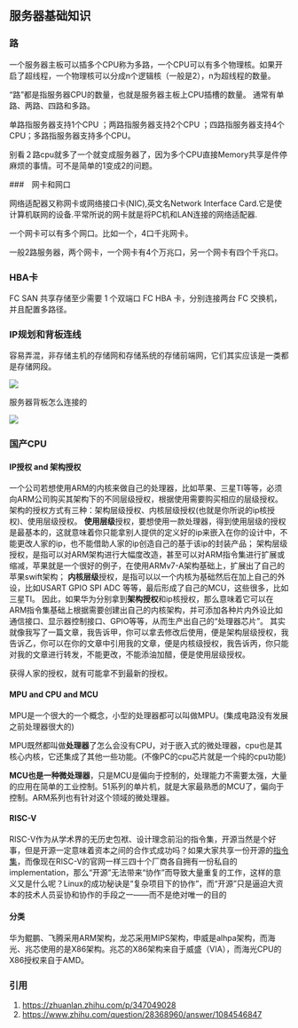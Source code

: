 ## 服务器基础知识

### 路

一个服务器主板可以插多个CPU称为多路，一个CPU可以有多个物理核。如果开启了超线程，一个物理核可以分成n个逻辑核（一般是2），n为超线程的数量。

“路”都是指服务器CPU的数量，也就是服务器主板上CPU插槽的数量。 通常有单路、两路、四路和多路。

单路指服务器支持1个CPU ；两路指服务器支持2个CPU ；四路指服务器支持4个CPU；多路指服务器支持多个CPU。

别看２路cpu就多了一个就变成服务器了，因为多个CPU直接Memory共享是件停麻烦的事情。可不是简单的1变成2的问题。

###　网卡和网口

网络适配器又称网卡或网络接口卡(NIC),英文名Network Interface Card.它是使计算机联网的设备.平常所说的网卡就是将PC机和LAN连接的网络适配器.

一个网卡可以有多个网口。比如一个，4口千兆网卡。

一般2路服务器，两个网卡，一个网卡有4个万兆口，另一个网卡有四个千兆口。

### HBA卡

FC SAN 共享存储至少需要 1 个双端口 FC HBA 卡，分别连接两台 FC 交换机，并且配置多路径。

### IP规划和背板连线

容易弄混，非存储主机的存储网和存储系统的存储前端网，它们其实应该是一类都是存储网段。

![](https://image-1300760561.cos.ap-beijing.myqcloud.com/bgyq-blog/IP网段规划.jpg)

服务器背板怎么连接的

![](https://image-1300760561.cos.ap-beijing.myqcloud.com/bgyq-blog/背板图片.jpg)

### 国产CPU

#### IP授权 and 架构授权

一个公司若想使用ARM的内核来做自己的处理器，比如苹果、三星TI等等，必须向ARM公司购买其架构下的不同层级授权，根据使用需要购买相应的层级授权。
架构的授权方式有三种：架构层级授权、内核层级授权(也就是你所说的ip核授权)、使用层级授权。
**使用层级**授权，要想使用一款处理器，得到使用层级的授权是最基本的，这就意味着你只能拿别人提供的定义好的ip来嵌入在你的设计中，不能更改人家的ip，也不能借助人家的ip创造自己的基于该ip的封装产品；
架构层级授权，是指可以对ARM架构进行大幅度改造，甚至可以对ARM指令集进行扩展或缩减，苹果就是一个很好的例子，在使用ARMv7-A架构基础上，扩展出了自己的苹果swift架构；
**内核层级**授权，是指可以以一个内核为基础然后在加上自己的外设，比如USART GPIO SPI ADC 等等，最后形成了自己的MCU，这些很多，比如三星TI。
因此，如果华为分别拿到**架构授权**和ip核授权，那么意味着它可以在ARM指令集基础上根据需要创建出自己的内核架构，并可添加各种片内外设比如通信接口、显示器控制接口、GPIO等等，从而生产出自己的“处理器芯片”。
其实就像我写了一篇文章，我告诉甲，你可以拿去修改后使用，便是架构层级授权，我告诉乙，你可以在你的文章中引用我的文章，便是内核级授权，我告诉丙，你只能对我的文章进行转发，不能更改，不能添油加醋，便是使用层级授权。

获得人家的授权，就有可能拿不到最新的授权。

#### MPU and CPU and MCU

MPU是一个很大的一个概念，小型的处理器都可以叫做MPU。(集成电路没有发展之前处理器很大的)

MPU既然都叫做**处理器**了怎么会没有CPU，对于嵌入式的微处理器，cpu也是其核心内核，它还集成了其他一些功能。(不像PC的cpu芯片就是一个纯的cpu功能)

**MCU也是一种微处理器**，只是MCU是偏向于控制的，处理能力不需要太强，大量的应用在简单的工业控制。51系列的单片机，就是大家最熟悉的MCU了，偏向于控制。ARM系列也有针对这个领域的微处理器。

#### RISC-V

RISC-V作为从学术界的无历史包袱、设计理念前沿的指令集，开源当然是个好事，但是开源一定意味着资本之间的合作式成功吗？如果大家共享一份开源的[指令集](https://www.zhihu.com/search?q=指令集&search_source=Entity&hybrid_search_source=Entity&hybrid_search_extra={"sourceType"%3A"answer"%2C"sourceId"%3A1084546847})，而像现在RISC-V的官网一样三四十个厂商各自拥有一份私自的implementation，那么“开源”无法带来“协作”而导致大量重复的工作，这样的意义又是什么呢？Linux的成功秘诀是“复杂项目下的协作”，而“开源”只是逼迫大资本的技术人员妥协和协作的手段之一——而不是绝对唯一的目的

#### 分类

华为鲲鹏、飞腾采用ARM架构，龙芯采用MIPS架构，申威是alhpa架构，而海光、兆芯使用的是X86架构。兆芯的X86架构来自于威盛（VIA），而海光CPU的X86授权来自于AMD。

### 引用

1. https://zhuanlan.zhihu.com/p/347049028
2. https://www.zhihu.com/question/28368960/answer/1084546847

